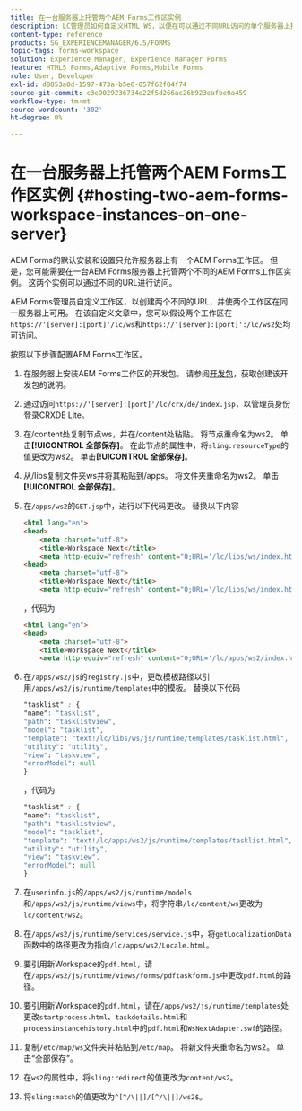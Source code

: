 ```yaml
---
title: 在一台服务器上托管两个AEM Forms工作区实例
description: LC管理员如何自定义HTML WS，以便在可以通过不同URL访问的单个服务器上托管两个实例。
content-type: reference
products: SG_EXPERIENCEMANAGER/6.5/FORMS
topic-tags: forms-workspace
solution: Experience Manager, Experience Manager Forms
feature: HTML5 Forms,Adaptive Forms,Mobile Forms
role: User, Developer
exl-id: d8853a0d-1597-473a-b5e6-057f62f84f74
source-git-commit: c3e9029236734e22f5d266ac26b923eafbe0a459
workflow-type: tm+mt
source-wordcount: '302'
ht-degree: 0%

---
```


# 在一台服务器上托管两个AEM Forms工作区实例 {#hosting-two-aem-forms-workspace-instances-on-one-server}

AEM Forms的默认安装和设置只允许服务器上有一个AEM Forms工作区。 但是，您可能需要在一台AEM Forms服务器上托管两个不同的AEM Forms工作区实例。 这两个实例可以通过不同的URL进行访问。

AEM Forms管理员自定义工作区，以创建两个不同的URL，并使两个工作区在同一服务器上可用。 在该自定义文章中，您可以假设两个工作区在`https://'[server]:[port]'/lc/ws`和`https://'[server]:[port]':/lc/ws2`处均可访问。

按照以下步骤配置AEM Forms工作区。

1. 在服务器上安装AEM Forms工作区的开发包。 请参阅[开发包](/help/forms/using/introduction-customizing-html-workspace.md#p-crx-package-p)，获取创建该开发包的说明。
1. 通过访问`https://'[server]:[port]'/lc/crx/de/index.jsp`，以管理员身份登录CRXDE Lite。
1. 在/content处复制节点ws，并在/content处粘贴。 将节点重命名为ws2。 单击&#x200B;**[!UICONTROL 全部保存]**。 在此节点的属性中，将`sling:resourceType`的值更改为ws2。 单击&#x200B;**[!UICONTROL 全部保存]**。

1. 从/libs复制文件夹ws并将其粘贴到/apps。 将文件夹重命名为ws2。 单击&#x200B;**[!UICONTROL 全部保存]**。
1. 在`/apps/ws2`的`GET.jsp`中，进行以下代码更改。 替换以下内容

   ```html
   <html lang="en">
   <head>
       <meta charset="utf-8">
       <title>Workspace Next</title>
       <meta http-equiv="refresh" content="0;URL='/lc/libs/ws/index.html'" /><html lang="en">
   <head>
       <meta charset="utf-8">
       <title>Workspace Next</title>
       <meta http-equiv="refresh" content="0;URL='/lc/libs/ws/index.html'" />
   ```

   ，代码为

   ```html
   <html lang="en">
   <head>
       <meta charset="utf-8">
       <title>Workspace Next</title>
       <meta http-equiv="refresh" content="0;URL='/lc/apps/ws2/index.html'" />
   ```

1. 在`/apps/ws2/js`的`registry.js`中，更改模板路径以引用`/apps/ws2/js/runtime/templates`中的模板。 替换以下代码

   ```css
   "tasklist" : {
   "name": "tasklist",
   "path": "tasklistview",
   "model": "tasklist",
   "template": "text!/lc/libs/ws/js/runtime/templates/tasklist.html",
   "utility": "utility",
   "view": "taskview",
   "errorModel": null
   }
   ```

   ，代码为

   ```css
   "tasklist" : {
   "name": "tasklist",
   "path": "tasklistview",
   "model": "tasklist",
   "template": "text!/lc/apps/ws2/js/runtime/templates/tasklist.html",
   "utility": "utility",
   "view": "taskview",
   "errorModel": null
   }
   ```

1. 在`userinfo.js`的`/apps/ws2/js/runtime/models`和`/apps/ws2/js/runtime/views`中，将字符串`/lc/content/ws`更改为`lc/content/ws2`。

1. 在`/apps/ws2/js/runtime/services/service.js`中，将`getLocalizationData`函数中的路径更改为指向`/lc/apps/ws2/Locale.html`。

1. 要引用新Workspace的`pdf.html`，请在`/apps/ws2/js/runtime/views/forms/pdftaskform.js`中更改`pdf.html`的路径。

1. 要引用新Workspace的`pdf.html`，请在`/apps/ws2/js/runtime/templates`处更改`startprocess.html`、`taskdetails.html`和`processinstancehistory.html`中的`pdf.html`和`WsNextAdapter.swf`的路径。

1. 复制`/etc/map/ws`文件夹并粘贴到`/etc/map`。 将新文件夹重命名为ws2。 单击“全部保存”。

1. 在`ws2`的属性中，将`sling:redirect`的值更改为`content/ws2`。

1. 将`sling:match`的值更改为`^[^/\||]/[^/\||]/ws2$`。
